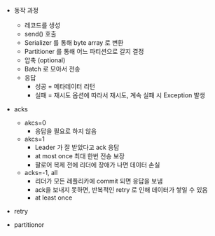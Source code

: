 * 동작 과정
  * 레코드를 생성
  * send() 호출
  * Serializer 를 통해 byte array 로 변환
  * Partitioner 를 통해 어느 파티션으로 갈지 결정
  * 압축 (optional) 
  * Batch 로 모아서 전송
  * 응답
    * 성공 = 메타데이터 리턴
    * 실패 = 재시도 옵션에 따라서 재시도, 계속 실패 시 Exception 발생

* acks
  * akcs=0
    * 응답을 필요로 하지 않음
  * akcs=1
    * Leader 가 잘 받았다고 ack 응답
    * at most once 최대 한번 전송 보장
    * 팔로어 복제 전에 리더에 장애가 나면 데이터 손실
  * acks=-1, all
    * 리더가 모든 레플리카에 commit 되면 응답을 보냄
    * ack을 보내지 못하면, 반복적인 retry 로 인해 데이터가 쌓일 수 있음
    * at least once

* retry

* partitionor

